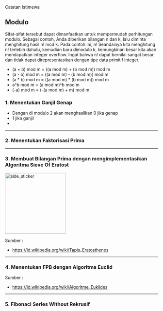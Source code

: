 Catatan Istimewa

## Modulo

Sifat-sifat tersebut dapat dimanfaatkan untuk mempermudah perhitungan modulo. Sebagai contoh, Anda diberikan bilangan n dan k, lalu diminta menghitung hasil n! mod k. Pada contoh ini, n! Seandainya kita menghitung n! terlebih dahulu, kemudian baru dimodulo k, kemungkinan besar kita akan mendapatkan integer overflow. Ingat bahwa n! dapat bernilai sangat besar dan tidak dapat direpresentasikan dengan tipe data primitif integer.

- (a + b) mod m = ((a mod m) + (b mod m)) mod m
- (a - b) mod m = ((a mod m) - (b mod m)) mod m
- (a * b) mod m = ((a mod m) * (b mod m)) mod m
- a^b mod m     = (a mod m)^b mod m
- (-a) mod m    = (-(a mod m) + m) mod m 

### 1. Menentukan Ganjil Genap
- Dengan di modulo 2 akan menghasilkan 0 jika genap
- 1 jika ganjil
- 
---
### 2. Menentukan Faktorisasi Prima

---
### 3. Membuat Bilangan Prima dengan mengimplementasikan Algoritma Sieve Of Eratost
<img align="center" width=200px height=200px alt="side_sticker" src="https://upload.wikimedia.org/wikipedia/commons/b/b9/Sieve_of_Eratosthenes_animation.gif"/>

Sumber : 
- https://id.wikipedia.org/wiki/Tapis_Eratosthenes
---

### 4. Menentukan FPB dengan Algoritma Euclid 

Sumber :
- https://id.wikipedia.org/wiki/Algoritme_Euklides
---

### 5. Fibonaci Series Without Rekrusif

